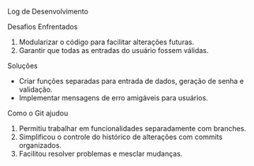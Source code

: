 Log de Desenvolvimento

 Desafios Enfrentados
1. Modularizar o código para facilitar alterações futuras.
2. Garantir que todas as entradas do usuário fossem válidas.

 Soluções
- Criar funções separadas para entrada de dados, geração de senha e validação.
- Implementar mensagens de erro amigáveis para usuários.

Como o Git ajudou
1. Permitiu trabalhar em funcionalidades separadamente com branches.
2. Simplificou o controle do histórico de alterações com commits organizados.
3. Facilitou resolver problemas e mesclar mudanças.
